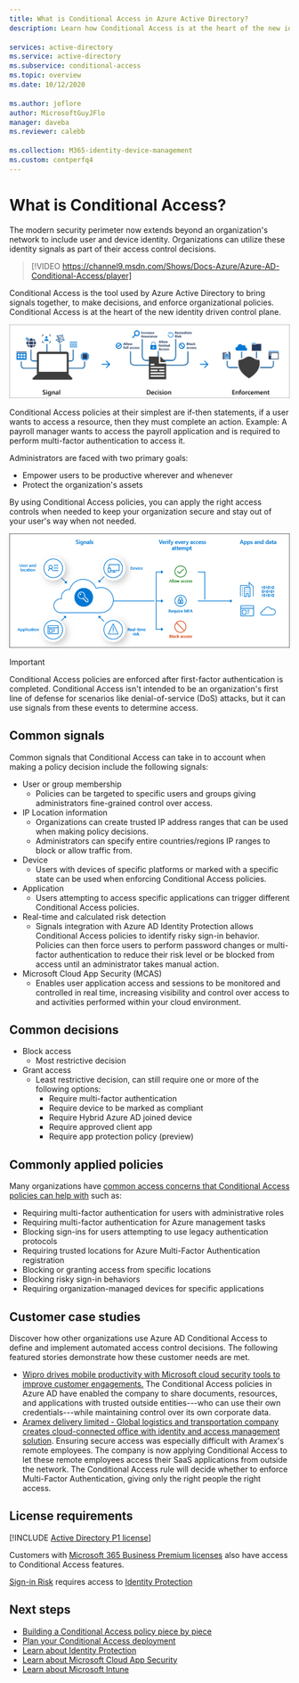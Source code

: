 ```yaml
---
title: What is Conditional Access in Azure Active Directory?
description: Learn how Conditional Access is at the heart of the new identity driven control plane.

services: active-directory
ms.service: active-directory
ms.subservice: conditional-access
ms.topic: overview
ms.date: 10/12/2020

ms.author: joflore
author: MicrosoftGuyJFlo
manager: daveba
ms.reviewer: calebb

ms.collection: M365-identity-device-management
ms.custom: contperfq4
---
```

# What is Conditional Access?

The modern security perimeter now extends beyond an organization's network to include user and device identity. Organizations can utilize these identity signals as part of their access control decisions. 

> [!VIDEO https://channel9.msdn.com/Shows/Docs-Azure/Azure-AD-Conditional-Access/player]

Conditional Access is the tool used by Azure Active Directory to bring signals together, to make decisions, and enforce organizational policies. Conditional Access is at the heart of the new identity driven control plane.

![Conceptual Conditional signal plus decision to get enforcement](./media/overview/conditional-access-signal-decision-enforcement.png)

Conditional Access policies at their simplest are if-then statements, if a user wants to access a resource, then they must complete an action. Example: A payroll manager wants to access the payroll application and is required to perform multi-factor authentication to access it.

Administrators are faced with two primary goals:

- Empower users to be productive wherever and whenever
- Protect the organization's assets

By using Conditional Access policies, you can apply the right access controls when needed to keep your organization secure and stay out of your user's way when not needed.

![Conceptual Conditional Access process flow](./media/overview/conditional-access-overview-how-it-works.png)

> [!IMPORTANT]
> Conditional Access policies are enforced after first-factor authentication is completed. Conditional Access isn't intended to be an organization's first line of defense for scenarios like denial-of-service (DoS) attacks, but it can use signals from these events to determine access.

## Common signals

Common signals that Conditional Access can take in to account when making a policy decision include the following signals:

- User or group membership
   - Policies can be targeted to specific users and groups giving administrators fine-grained control over access.
- IP Location information
   - Organizations can create trusted IP address ranges that can be used when making policy decisions. 
   - Administrators can specify entire countries/regions IP ranges to block or allow traffic from.
- Device
   - Users with devices of specific platforms or marked with a specific state can be used when enforcing Conditional Access policies.
- Application
   - Users attempting to access specific applications can trigger different Conditional Access policies. 
- Real-time and calculated risk detection
   - Signals integration with Azure AD Identity Protection allows Conditional Access policies to identify risky sign-in behavior. Policies can then force users to perform password changes or multi-factor authentication to reduce their risk level or be blocked from access until an administrator takes manual action.
- Microsoft Cloud App Security (MCAS)
   - Enables user application access and sessions to be monitored and controlled in real time, increasing visibility and control over access to and activities performed within your cloud environment.

## Common decisions

- Block access
   - Most restrictive decision
- Grant access
   - Least restrictive decision, can still require one or more of the following options:
      - Require multi-factor authentication
      - Require device to be marked as compliant
      - Require Hybrid Azure AD joined device
      - Require approved client app
      - Require app protection policy (preview)

## Commonly applied policies

Many organizations have [common access concerns that Conditional Access policies can help with](concept-conditional-access-policy-common.md) such as:

- Requiring multi-factor authentication for users with administrative roles
- Requiring multi-factor authentication for Azure management tasks
- Blocking sign-ins for users attempting to use legacy authentication protocols
- Requiring trusted locations for Azure Multi-Factor Authentication registration
- Blocking or granting access from specific locations
- Blocking risky sign-in behaviors
- Requiring organization-managed devices for specific applications

## Customer case studies

Discover how other organizations use Azure AD Conditional Access to define and implement automated access control decisions. The following featured stories demonstrate how these customer needs are met.

* [Wipro drives mobile productivity with Microsoft cloud security tools to improve customer engagements.](https://customers.microsoft.com/story/wipro-professional-services-enterprise-mobility-security) The Conditional Access policies in Azure AD have enabled the company to share documents, resources, and applications with trusted outside entities---who can use their own credentials---while maintaining control over its own corporate data.
* [Aramex delivery limited - Global logistics and transportation company creates cloud-connected office with identity and access management solution](https://customers.microsoft.com/story/aramex-azure-active-directory-travel-transportation-united-arab-emirates-en). Ensuring secure access was especially difficult with Aramex's remote employees. The company is now applying Conditional Access to let these remote employees access their SaaS applications from outside the network. The Conditional Access rule will decide whether to enforce Multi-Factor Authentication, giving only the right people the right access.

## License requirements

[!INCLUDE [Active Directory P1 license](../../../includes/active-directory-p1-license.md)]

Customers with [Microsoft 365 Business Premium licenses](/office365/servicedescriptions/microsoft-365-service-descriptions/microsoft-365-business-service-description) also have access to Conditional Access features. 

[Sign-in Risk](concept-conditional-access-conditions.md#sign-in-risk) requires access to [Identity Protection](../identity-protection/overview-identity-protection.md)

## Next steps

- [Building a Conditional Access policy piece by piece](concept-conditional-access-policies.md)
- [Plan your Conditional Access deployment](plan-conditional-access.md)
- [Learn about Identity Protection](../identity-protection/overview-identity-protection.md)
- [Learn about Microsoft Cloud App Security](/cloud-app-security/what-is-cloud-app-security)
- [Learn about Microsoft Intune](/intune/index)
